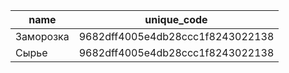 | name | unique_code |
| --- | --- |
| Заморозка | 9682dff4005e4db28ccc1f8243022138 |
| Сырье | 9682dff4005e4db28ccc1f8243022138 |
